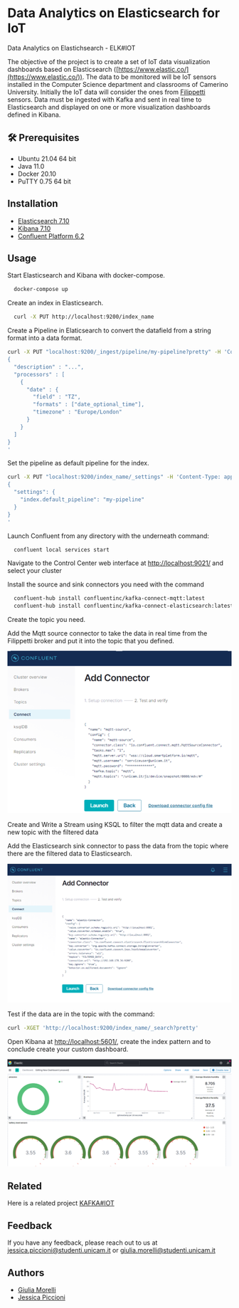 # Data Analytics on Elasticsearch for IoT

Data Analytics on Elastichsearch - ELK#IOT

The objective of the project is to create a set of IoT data visualization dashboards based on Elasticsearch ([https://www.elastic.co/](https://www.elastic.co/)). The data to be monitored will be IoT sensors installed in the Computer Science department and classrooms of Camerino University. Initially the IoT data will consider the ones from [Filippetti](https://www.filippetti.it/) sensors.
Data must be ingested with Kafka and sent in real time to Elasticsearch and displayed on one or more visualization dashboards defined in Kibana. 

## 🛠 Prerequisites
- Ubuntu 21.04 64 bit
- Java 11.0
- Docker 20.10
- PuTTY 0.75 64 bit

## Installation
- [Elasticsearch 7.10](https://www.elastic.co/guide/en/elasticsearch/reference/current/docker.html)
- [Kibana 7.10](https://codingfundas.com/how-to-install-elasticsearch-7-with-kibana-using-docker-compose/index.html)
- [Confluent Platform 6.2](https://docs.confluent.io/platform/current/quickstart/ce-quickstart.html)

## Usage

Start Elasticsearch and Kibana with docker-compose.
```bash
  docker-compose up 
```
Create an index in Elasticsearch.
```bash
  curl -X PUT http://localhost:9200/index_name
```
Create a Pipeline in Elaticsearch to convert the datafield from a string format into a data format.
```bash
curl -X PUT "localhost:9200/_ingest/pipeline/my-pipeline?pretty" -H 'Content-Type: application/json' -d'
{
  "description" : "...",
  "processors" : [
    {
      "date" : {
        "field" : "TZ",
        "formats" : ["date_optional_time"],
        "timezone" : "Europe/London"
      }
    }
  ]
}
'
```
Set the pipeline as default pipeline for the index.
```bash
curl -X PUT "localhost:9200/index_name/_settings" -H 'Content-Type: application/json' -d'
{
  "settings": {
    "index.default_pipeline": "my-pipeline"
  }
}
'
```
Launch Confluent from any directory with the underneath command:

```bash
  confluent local services start
```

Navigate to the Control Center web interface at [http://localhost:9021/](http://localhost:9021/) and select your cluster

Install the source and sink connectors you need with the command
```bash
  confluent-hub install confluentinc/kafka-connect-mqtt:latest
  confluent-hub install confluentinc/kafka-connect-elasticsearch:latest
```

Create the topic you need. 

Add the Mqtt source connector to take the data in real time from the Filippetti broker and put it into the topic that you defined. 

![App Screenshot](https://github.com/jessicapicc/elk-IoT/blob/main/image/mqtt-connector.png)

Create and Write a Stream using KSQL to filter the mqtt data and create a new topic with the filtered data

Add the Elasticsearch sink connector to pass the data from the topic where there are the filtered data to Elasticsearch. 

![App Screenshot](https://github.com/jessicapicc/elk-IoT/blob/main/image/elastic-connector.png)

Test if the data are in the topic with the command:
```bash
curl -XGET 'http://localhost:9200/index_name/_search?pretty'
``` 
Open Kibana at [http://localhost:5601/](http://localhost:5601/), create the index pattern and to conclude create your custom dashboard.

![App Screenshot](https://github.com/jessicapicc/elk-IoT/blob/main/image/dashboard.png)


## Related

Here is a related project [KAFKA#IOT](https://github.com/LuciaPasseri/Kafka/tree/d58c028a9203477e56948f2291a0acb86bd05bbe)

## Feedback

If you have any feedback, please reach out to us at [jessica.piccioni@studenti.unicam.it](mailto:jessica.piccioni@studenti.unicam.it) or [giulia.morelli@studenti.unicam.it](mailto:giulia.morelli@studenti.unicam.it)

## Authors

- [Giulia Morelli](https://www.github.com/giuliamorelli)
- [Jessica Piccioni](https://github.com/jessicapicc)
